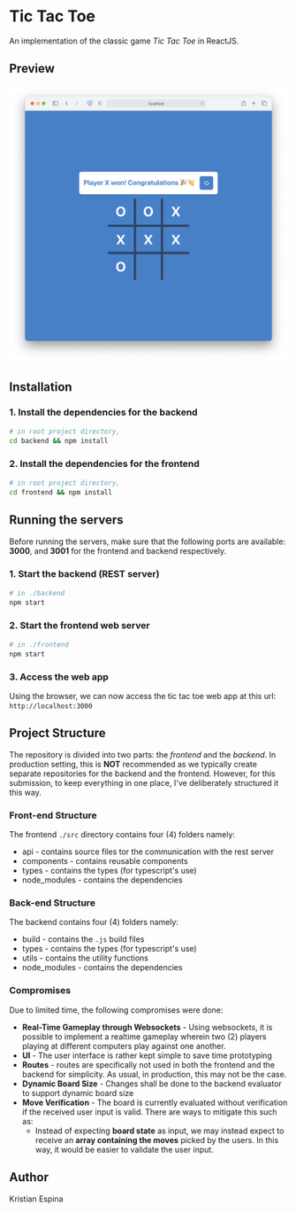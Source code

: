 # Tic Tac Toe

An implementation of the classic game _Tic Tac Toe_ in ReactJS.

## Preview

![Preview](docs/screenshot.png "Preview")

## Installation

### 1. Install the dependencies for the backend

```bash
# in root project directory,
cd backend && npm install
```

### 2. Install the dependencies for the frontend

```bash
# in root project directory,
cd frontend && npm install
```

## Running the servers

Before running the servers, make sure that the following ports are available: **3000**, and **3001** for the frontend and backend respectively.

### 1. Start the backend (REST server)

```bash
# in ./backend
npm start
```

### 2. Start the frontend web server

```bash
# in ./frontend
npm start
```

### 3. Access the web app

Using the browser, we can now access the tic tac toe web app at this url: `http://localhost:3000`

## Project Structure

The repository is divided into two parts: the _frontend_ and the _backend_. In production setting, this is **NOT** recommended as we typically create separate repositories for the backend and the frontend. However, for this submission, to keep everything in one place, I've deliberately structured it this way.

### Front-end Structure

The frontend `./src` directory contains four (4) folders namely:

- api - contains source files tor the communication with the rest server
- components - contains reusable components
- types - contains the types (for typescript's use)
- node_modules - contains the dependencies

### Back-end Structure

The backend contains four (4) folders namely:

- build - contains the `.js` build files
- types - contains the types (for typescript's use)
- utils - contains the utility functions
- node_modules - contains the dependencies

### Compromises

Due to limited time, the following compromises were done:

- **Real-Time Gameplay through Websockets** - Using websockets, it is possible to implement a realtime gameplay wherein two (2) players playing at different computers play against one another.
- **UI** - The user interface is rather kept simple to save time prototyping
- **Routes** - routes are specifically not used in both the frontend and the backend for simplicity. As usual, in production, this may not be the case.
- **Dynamic Board Size** - Changes shall be done to the backend evaluator to support dynamic board size
- **Move Verification** - The board is currently evaluated without verification if the received user input is valid. There are ways to mitigate this such as:
  - Instead of expecting **board state** as input, we may instead expect to receive an **array containing the moves** picked by the users. In this way, it would be easier to validate the user input.

## Author

Kristian Espina
